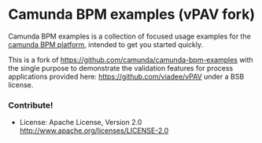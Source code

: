 Camunda BPM examples (vPAV fork)
================================

Camunda BPM examples is a collection of focused usage examples for the [camunda BPM platform](https://github.com/camunda/camunda-bpm-platform), intended to get you started quickly. 

This is a fork of https://github.com/camunda/camunda-bpm-examples with the single purpose to demonstrate the validation features for process applications provided here: https://github.com/viadee/vPAV under a BSB license.

### Contribute!

  * License: Apache License, Version 2.0  http://www.apache.org/licenses/LICENSE-2.0
